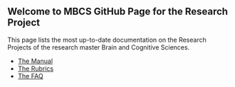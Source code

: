## Welcome to MBCS GitHub Page for the Research Project
This page lists the most up-to-date documentation on the Research Projects of the research master Brain and Cognitive Sciences.

* [The Manual](/researchproject/manual)
* [The Rubrics](/researchproject/rubrics)
* [The FAQ](/researchproject/faq)
